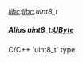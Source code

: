 _[libc](../../modules/libc/libc-module.md):[libc](../../modules/libc/libc-module.md).uint8\_t_
##### Alias uint8\_t:[UByte](../../modules/wonkey/wonkey-types-ubyte.md)
C/C++ 'uint8_t' type

